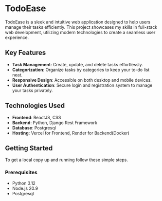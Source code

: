 # TodoEase

TodoEase is a sleek and intuitive web application designed to help users manage their tasks efficiently. This project showcases my skills in full-stack web development, utilizing modern technologies to create a seamless user experience.

## Key Features
- **Task Management**: Create, update, and delete tasks effortlessly.
- **Categorization**: Organize tasks by categories to keep your to-do list neat.
- **Responsive Design**: Accessible on both desktop and mobile devices.
- **User Authentication**: Secure login and registration system to manage your tasks privately.

## Technologies Used
- **Frontend**: ReactJS, CSS
- **Backend**: Python, Django Rest Framework
- **Database**: Postgresql
- **Hosting**: Vercel for Frontend, Render for Backend(Docker)

## Getting Started

To get a local copy up and running follow these simple steps.

### Prerequisites

- Python 3.12
- Node.js 20.9
- Postgresql
